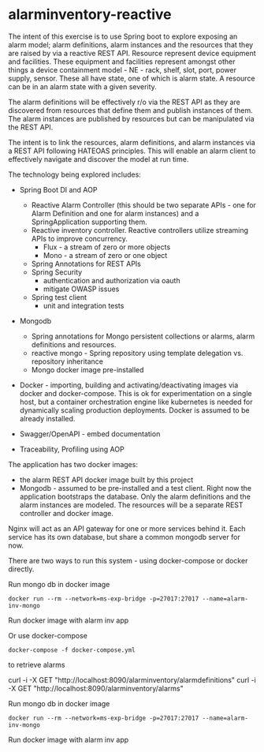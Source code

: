 # alarminventory-reactive
The intent of this exercise is to use Spring boot to explore exposing an alarm model; alarm definitions,
alarm instances and the resources that they are raised by via a reactive REST API. Resource represent
device equipment and facilities. These equipment and facilities represent amongst other things
a device containment model - NE - rack, shelf, slot, port, power supply, sensor. These all have state,
one of which is alarm state. A resource can be in an alarm state with a given severity.

The alarm definitions will be effectively r/o via the REST API as they are discovered from resources
that define them and publish instances of them. The alarm instances are published by resources but can
be manipulated via the REST API.

The intent is to link the resources, alarm definitions, and alarm instances via a REST
API following HATEOAS principles. This will enable an alarm client to effectively navigate
and discover the model at run time.


The technology being explored includes:
- Spring Boot DI and AOP
  - Reactive Alarm Controller (this should be two separate APIs - one for Alarm Definition
  and one for alarm instances) and a SpringApplication supporting them.
  - Reactive inventory controller.  Reactive controllers utilize streaming APIs to improve concurrency.
    - Flux - a stream of zero or more objects
    - Mono - a stream of zero or one object
  - Spring Annotations for REST APIs
  - Spring Security
    - authentication and authorization via oauth
    - mitigate OWASP issues
  - Spring test client
    - unit and integration tests
- Mongodb
  - Spring annotations for Mongo persistent collections or alarms, alarm definitions and resources.
  - reactive mongo -  Spring repository using template delegation vs. repository inheritance
  - Mongo docker image pre-installed

- Docker - importing, building and activating/deactivating images via docker and docker-compose. This is ok
  for experimentation on a single host, but a container orchestration engine like kubernetes is needed for
  dynamically scaling  production deployments. Docker is assumed to be already installed. 
- Swagger/OpenAPI - embed documentation
- Traceability, Profiling using AOP

The application has two docker images:
- the alarm REST API docker image built by this project
- Mongodb - assumed to be pre-installed
and a test client. Right now the application bootstraps the database. Only the alarm definitions
and the alarm instances are modeled. The resources will be a separate REST controller and
docker image.

Nginx will act as an API gateway for one or more services behind it. Each service has its own
database, but share a common mongodb server for now.

There are two ways to run this system - using docker-compose or docker directly.

Run mongo db in docker image

    docker run --rm --network=ms-exp-bridge -p=27017:27017 --name=alarm-inv-mongo

Run docker image with alarm inv app


Or use docker-compose

    docker-compose -f docker-compose.yml


to retrieve alarms

   curl -i -X GET "http://localhost:8090/alarminventory/alarmdefinitions"
   curl -i -X GET "http://localhost:8090/alarminventory/alarms"


Run mongo db in docker image

    docker run --rm --network=ms-exp-bridge -p=27017:27017 --name=alarm-inv-mongo

Run docker image with alarm inv app

